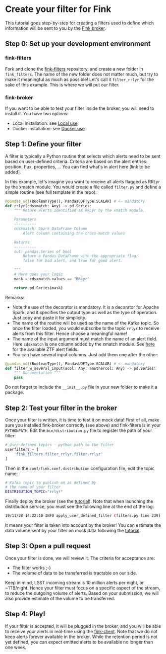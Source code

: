 # Create your filter for Fink

This tutorial goes step-by-step for creating a filters used to define which information will be sent to you by the [Fink broker](https://github.com/astrolabsoftware/fink-broker).

## Step 0: Set up your development environment

### fink-filters

Fork and clone the [fink-filters](https://github.com/astrolabsoftware/fink-filters) repository, and create a new folder in `fink_filters`. The name of the new folder does not matter much, but try to make it meaningful as much as possible! Let's call it `filter_rrlyr` for the sake of this example. This is where we will put our filter.

### fink-broker

If you want to be able to test your filter inside the broker, you will need to install it. You have two options:

* Local installation: see [Local use](../broker/introduction.md#installation-local-mode)
* Docker installation: see [Docker use](../broker/introduction.md#use-with-docker)

## Step 1: Define your filter

A filter is typically a Python routine that selects which alerts need to be sent based on user-defined criteria. Criteria are based on the alert entries: position, flux, properties, ... You can find what's in alert here [link to be added].

In this example, let's imagine you want to receive all alerts flagged as RRLyr by the xmatch module. You would create a file called `filter.py` and define a simple routine (see full template in the repo):

```python
@pandas_udf(BooleanType(), PandasUDFType.SCALAR) # <- mandatory
def rrlyr(cdsxmatch: Any) -> pd.Series:
    """ Return alerts identified as RRLyr by the xmatch module.

    Parameters
    ----------
    cdsxmatch: Spark DataFrame Column
        Alert column containing the cross-match values

    Returns
    ----------
    out: pandas.Series of bool
        Return a Pandas DataFrame with the appropriate flag:
        false for bad alert, and true for good alert.

    """
    # Here goes your logic
    mask = cdsxmatch.values == "RRLyr"

    return pd.Series(mask)
```

Remarks:

- Note the use of the decorator is mandatory. It is a decorator for Apache Spark, and it specifies the output type as well as the type of operation. Just copy and paste it for simplicity.
- The name of the routine will be used as the name of the Kafka topic. So once the filter loaded, you would subscribe to the topic `rrlyr` to receive alerts from this filter. Hence choose a meaningful name!
- The name of the input argument must match the name of an alert field. Here `cdsxmatch` is one column added by the xmatch module. See [here](https://zwickytransientfacility.github.io/ztf-avro-alert/schema.html) for the available ZTF alert fields.
- You can have several input columns. Just add them one after the other:


```python
@pandas_udf(BooleanType(), PandasUDFType.SCALAR) # <- mandatory
def filter_w_several_input(acol: Any, anothercol: Any) -> pd.Series:
    """ Documentation """
    pass
```

Do not forget to include the `__init__.py` file in your new folder to make it a package.

## Step 2: Test your filter in the broker

Once your filter is written, it is time to test it on mock data! First of all, make sure you installed fink-broker correctly (see above) and fink-filters is in your `PYTHONPATH`. Edit the `bin/distribution.py` file to register the path of your filter:

```python
# User-defined topics - python path to the filter
userfilters = [
    'fink_filters.filter_rrlyr.filter.rrlyr'
]
```

Then in the `conf/fink.conf.distribution` configuration file, edit the topic name:

```bash
# Kafka topic to publish on as defined by
# the name of your filter
DISTRIBUTION_TOPIC="rrlyr"
```

Finally deploy the broker (see the [tutorial](deployment.md)). Note that when launching the distribution service, you must see the following line at the end of the log:

```bash
19/11/28 14:22:10 INFO apply_user_defined_filter (filters.py line 239): new filter/topic registered: rrlyr from fink_filters.filter_rrlyr.filter
```

It means your filter is taken into account by the broker! You can estimate the data volume sent by your filter on mock data following the [tutorial](db-inspection.md#example-2-forecasting-the-yield-of-a-science-filter).

## Step 3: Open a pull request

Once your filter is done, we will review it. The criteria for acceptance are:

- The filter works ;-)
- The volume of data to be transferred is tractable on our side.

Keep in mind, LSST incoming stream is 10 million alerts per night, or ~1TB/night. Hence your filter must focus on a specific aspect of the stream, to reduce the outgoing volume of alerts. Based on your submission, we will also provide estimate of the volume to be transferred.

## Step 4: Play!

If your filter is accepted, it will be plugged in the broker, and you will be able to receive your alerts in real-time using the [fink-client](https://github.com/astrolabsoftware/fink-client). Note that we do not keep alerts forever available in the broker. While the retention period is not yet defined, you can expect emitted alerts to be available no longer than one week.
